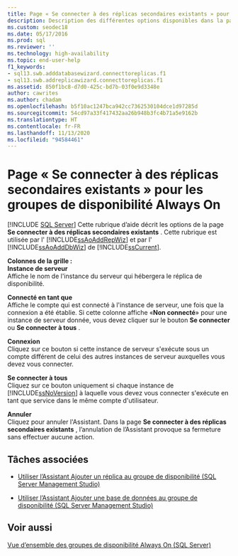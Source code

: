 ```yaml
---
title: Page « Se connecter à des réplicas secondaires existants » pour les groupes de disponibilité
description: Description des différentes options disponibles dans la page « Se connecter à des réplicas secondaires existants » de « l’Assistant Groupe de disponibilité » dans SQL Server Management Studio.
ms.custom: seodec18
ms.date: 05/17/2016
ms.prod: sql
ms.reviewer: ''
ms.technology: high-availability
ms.topic: end-user-help
f1_keywords:
- sql13.swb.adddatabasewizard.connecttoreplicas.f1
- sql13.swb.addreplicawizard.connecttoreplicas.f1
ms.assetid: 850f1bc8-d7d0-425c-bd7b-03f0e9d3348e
author: cawrites
ms.author: chadam
ms.openlocfilehash: b5f10ac1247bca942cc7362530104dce1d97285d
ms.sourcegitcommit: 54cd97a33f417432aa26b948b3fc4b71a5e9162b
ms.translationtype: HT
ms.contentlocale: fr-FR
ms.lasthandoff: 11/13/2020
ms.locfileid: "94584461"
---
```

# <a name="connect-to-existing-secondary-replicas-page---always-on-availability-groups"></a>Page « Se connecter à des réplicas secondaires existants » pour les groupes de disponibilité Always On
[!INCLUDE [SQL Server](../../../includes/applies-to-version/sqlserver.md)]
  Cette rubrique d’aide décrit les options de la page **Se connecter à des réplicas secondaires existants** . Cette rubrique est utilisée par l' [!INCLUDE[ssAoAddRepWiz](../../../includes/ssaoaddrepwiz-md.md)] et par l' [!INCLUDE[ssAoAddDbWiz](../../../includes/ssaoadddbwiz-md.md)] de [!INCLUDE[ssCurrent](../../../includes/sscurrent-md.md)].  
  
 **Colonnes de la grille :**  
 **Instance de serveur**  
 Affiche le nom de l'instance du serveur qui hébergera le réplica de disponibilité.  
  
 **Connecté en tant que**  
 Affiche le compte qui est connecté à l'instance de serveur, une fois que la connexion a été établie. Si cette colonne affiche «**Non connecté**» pour une instance de serveur donnée, vous devez cliquer sur le bouton **Se connecter** ou **Se connecter à tous** .  
  
 **Connexion**  
 Cliquez sur ce bouton si cette instance de serveur s'exécute sous un compte différent de celui des autres instances de serveur auxquelles vous devez vous connecter.  
  
 **Se connecter à tous**  
 Cliquez sur ce bouton uniquement si chaque instance de [!INCLUDE[ssNoVersion](../../../includes/ssnoversion-md.md)] à laquelle vous devez vous connecter s'exécute en tant que service dans le même compte d'utilisateur.  
  
 **Annuler**  
 Cliquez pour annuler l'Assistant. Dans la page **Se connecter à des réplicas secondaires existants** , l’annulation de l’Assistant provoque sa fermeture sans effectuer aucune action.  
  
##  <a name="related-tasks"></a><a name="RelatedTasks"></a> Tâches associées  
  
-   [Utiliser l’Assistant Ajouter un réplica au groupe de disponibilité &#40;SQL Server Management Studio&#41;](../../../database-engine/availability-groups/windows/use-the-add-replica-to-availability-group-wizard-sql-server-management-studio.md)  
  
-   [Utiliser l’Assistant Ajouter une base de données au groupe de disponibilité &#40;SQL Server Management Studio&#41;](../../../database-engine/availability-groups/windows/availability-group-add-database-to-group-wizard.md)  
  
## <a name="see-also"></a>Voir aussi  
 [Vue d’ensemble des groupes de disponibilité Always On (SQL Server)](../../../database-engine/availability-groups/windows/overview-of-always-on-availability-groups-sql-server.md)  
  
  
